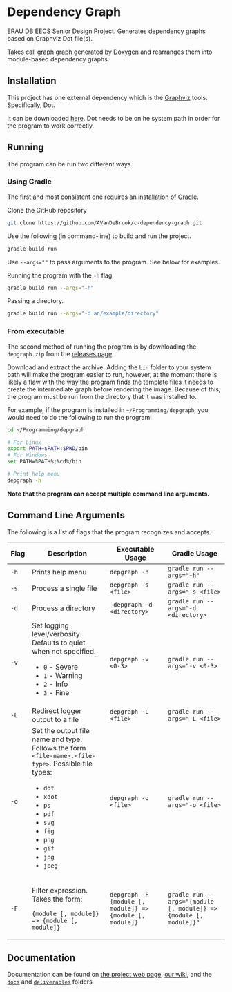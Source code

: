 # Dependency Graph
ERAU DB EECS Senior Design Project. Generates dependency graphs based on Graphviz Dot file(s).

Takes call graph graph generated by [Doxygen](https://www.doxygen.nl/index.html) and rearranges them into module-based dependency graphs.

## Installation
This project has one external dependency which is the [Graphviz](https://graphviz.org) tools. Specifically, Dot.

It can be downloaded [here](https://graphviz.org/download/). Dot needs to be on he system path in order for the program to work correctly.

## Running
The program can be run two different ways. 

### Using Gradle
The first and most consistent one requires an installation of [Gradle](https://gradle.org/install/).

Clone the GitHub repository
```bash
git clone https://github.com/AVanDeBrook/c-dependency-graph.git
```

Use the following (in command-line) to build and run the project.
```bash
gradle build run
```

Use `--args=""` to pass arguments to the program. See below for examples.

Running the program with the `-h` flag.
```bash
gradle build run --args="-h"
```

Passing a directory.
```bash
gradle build run --args="-d an/example/directory"
```

### From executable
The second method of running the program is by downloading the `depgraph.zip` from the [releases page](https://github.com/AVanDeBrook/c-dependency-graph/releases)

Download and extract the archive. Adding the `bin` folder to your system path will make the program easier to run, however, at the moment there is likely a flaw with the way the program finds the template files it needs to create the intermediate graph before rendering the image. Because of this, the program must be run from the directory that it was installed to.

For example, if the program is installed in `~/Programming/depgraph`, you would need to do the following to run the program:
```bash
cd ~/Programming/depgraph

# For Linux
export PATH=$PATH:$PWD/bin
# For Windows
set PATH=%PATH%;%cd%/bin

# Print help menu
depgraph -h
```

**Note that the program can accept multiple command line arguments.**
 
 ## Command Line Arguments
 The following is a list of flags that the program recognizes and accepts.
 
 Flag | Description | Executable Usage | Gradle Usage
 --- | --- | --- | ---
 `-h` | Prints help menu | `depgraph -h` | `gradle run --args="-h"`
 `-s` | Process a single file | `depgraph -s <file>` | `gradle run --args="-s <file>`
 `-d` | Process a directory | ` depgraph -d <directory>` | `gradle run --args="-d <directory>`
 `-v` | Set logging level/verbosity. Defaults to quiet when not specified. <ul><li>`0` - Severe</li><li>`1` - Warning</li><li>`2` - Info</li><li>`3` - Fine</li></ul> | `depgraph -v <0-3>` | `gradle run --args="-v <0-3>`
 `-L` | Redirect logger output to a file | `depgraph -L <file>` | `gradle run --args="-L <file>`
 `-o` | Set the output file name and type. Follows the form `<file-name>.<file-type>`. Possible file types: <ul><li>`dot`</li><li>`xdot`</li><li>`ps`</li><li>`pdf`</li><li>`svg`</li><li>`fig`</li><li>`png`</li><li>`gif`</li><li>`jpg`</li><li>`jpeg`</li></ul> | `depgraph -o <file>` | `gradle run --args="-o <file>`
 `-F` | <p>Filter expression. Takes the form:</p><p>`{module [, module]} => {module [, module]}`</p> | <p>`depgraph -F {module [, module]} => {module [, module]}`</p><p>| </p><p>`gradle run --args="{module [, module]} => {module [, module]}"`</p>
 
 
 ## Documentation
 Documentation can be found on [the project web page](https://avandebrook.github.io/c-dependency-graph/), [our wiki](https://github.com/AVanDeBrook/c-dependency-graph/wiki), and the [`docs`](https://github.com/AVanDeBrook/c-dependency-graph/tree/master/docs) and [`deliverables`](https://github.com/AVanDeBrook/c-dependency-graph/tree/master/deliverables) folders

